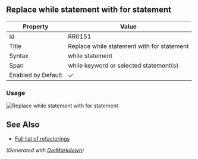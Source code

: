 ## Replace while statement with for statement

| Property           | Value                                      |
| ------------------ | ------------------------------------------ |
| Id                 | RR0151                                     |
| Title              | Replace while statement with for statement |
| Syntax             | while statement                            |
| Span               | while keyword or selected statement\(s\)   |
| Enabled by Default | &#x2713;                                   |

### Usage

![Replace while statement with for statement](../../images/refactorings/ReplaceWhileWithFor.png)

## See Also

* [Full list of refactorings](Refactorings.md)


*\(Generated with [DotMarkdown](http://github.com/JosefPihrt/DotMarkdown)\)*